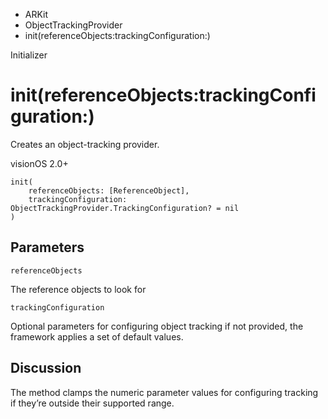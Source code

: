 

- ARKit
- ObjectTrackingProvider
-  init(referenceObjects:trackingConfiguration:) 

Initializer

# init(referenceObjects:trackingConfiguration:)

Creates an object-tracking provider.

visionOS 2.0+

``` source
init(
    referenceObjects: [ReferenceObject],
    trackingConfiguration: ObjectTrackingProvider.TrackingConfiguration? = nil
)
```

## Parameters 

`referenceObjects`  

The reference objects to look for

`trackingConfiguration`  

Optional parameters for configuring object tracking if not provided, the framework applies a set of default values.

## Discussion

The method clamps the numeric parameter values for configuring tracking if they’re outside their supported range.


